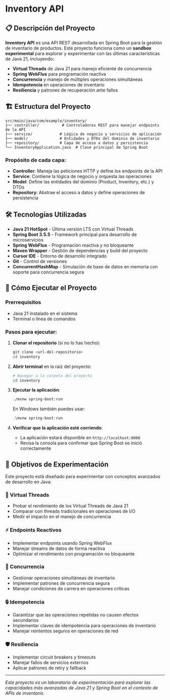 # Inventory API

## 📋 Descripción del Proyecto

**Inventory API** es una API REST desarrollada en Spring Boot para la gestión de inventario de productos. Este proyecto funciona como un **sandbox experimental** para explorar y experimentar con las últimas características de Java 21, incluyendo:

- **Virtual Threads** de Java 21 para manejo eficiente de concurrencia
- **Spring WebFlux** para programación reactiva
- **Concurrencia** y manejo de múltiples operaciones simultáneas
- **Idempotencia** en operaciones de inventario
- **Resiliencia** y patrones de recuperación ante fallos

## 🏗️ Estructura del Proyecto

```
src/main/java/com/example/inventory/
├── controller/          # Controladores REST para manejar endpoints de la API
├── service/            # Lógica de negocio y servicios de aplicación
├── model/              # Entidades y DTOs del dominio de inventario
├── repository/         # Capa de acceso a datos y persistencia
└── InventoryApplication.java  # Clase principal de Spring Boot
```

### Propósito de cada capa:

- **Controller**: Maneja las peticiones HTTP y define los endpoints de la API
- **Service**: Contiene la lógica de negocio y orquesta las operaciones
- **Model**: Define las entidades del dominio (Product, Inventory, etc.) y DTOs
- **Repository**: Abstrae el acceso a datos y define operaciones de persistencia

## 🛠️ Tecnologías Utilizadas

- **Java 21 HotSpot** - Última versión LTS con Virtual Threads
- **Spring Boot 3.5.5** - Framework principal para desarrollo de microservicios
- **Spring WebFlux** - Programación reactiva y no bloqueante
- **Maven Wrapper** - Gestión de dependencias y build del proyecto
- **Cursor IDE** - Entorno de desarrollo integrado
- **Git** - Control de versiones
- **ConcurrentHashMap** - Simulación de base de datos en memoria con soporte para concurrencia segura


## 🚀 Cómo Ejecutar el Proyecto

### Prerrequisitos
- Java 21 instalado en el sistema
- Terminal o línea de comandos

### Pasos para ejecutar:

1. **Clonar el repositorio** (si no lo has hecho):
   ```bash
   git clone <url-del-repositorio>
   cd inventory
   ```

2. **Abrir terminal** en la raíz del proyecto:
   ```bash
   # Navegar a la carpeta del proyecto
   cd inventory
   ```

3. **Ejecutar la aplicación**:
   ```bash
   ./mvnw spring-boot:run
   ```
   
   En Windows también puedes usar:
   ```powershell
   .\mvnw spring-boot:run  
   ```

4. **Verificar que la aplicación esté corriendo**:
   - La aplicación estará disponible en `http://localhost:8080`
   - Revisa la consola para confirmar que Spring Boot se inició correctamente

## 🎯 Objetivos de Experimentación

Este proyecto está diseñado para experimentar con conceptos avanzados de desarrollo en Java:

### 🔄 Virtual Threads
- Probar el rendimiento de los Virtual Threads de Java 21
- Comparar con threads tradicionales en operaciones de I/O
- Medir el impacto en el manejo de concurrencia

### ⚡ Endpoints Reactivos
- Implementar endpoints usando Spring WebFlux
- Manejar streams de datos de forma reactiva
- Optimizar el rendimiento con programación no bloqueante

### 🔀 Concurrencia
- Gestionar operaciones simultáneas de inventario
- Implementar patrones de concurrencia segura
- Manejar condiciones de carrera en operaciones críticas

### 🔒 Idempotencia
- Garantizar que las operaciones repetidas no causen efectos secundarios
- Implementar claves de idempotencia para operaciones de inventario
- Manejar reintentos seguros en operaciones de red

### 🛡️ Resiliencia
- Implementar circuit breakers y timeouts
- Manejar fallos de servicios externos
- Aplicar patrones de retry y fallback

---

*Este proyecto es un laboratorio de experimentación para explorar las capacidades más avanzadas de Java 21 y Spring Boot en el contexto de APIs de inventario.*
